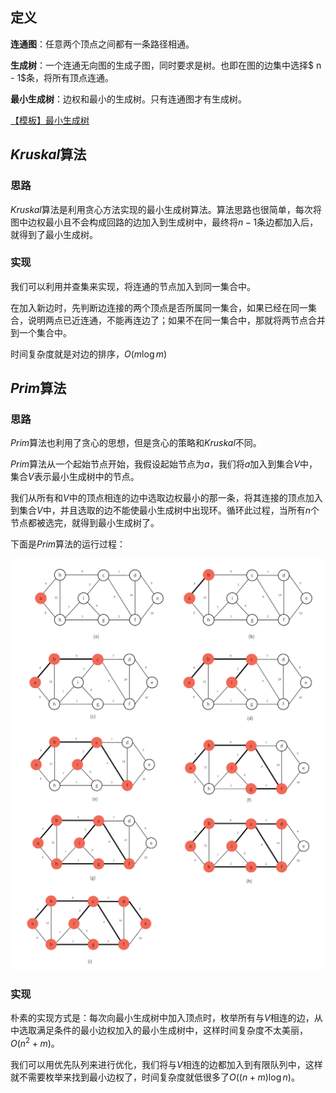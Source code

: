 
## 定义
**连通图**：任意两个顶点之间都有一条路径相通。

**生成树**：一个连通无向图的生成子图，同时要求是树。也即在图的边集中选择$ n - 1$条，将所有顶点连通。

**最小生成树**：边权和最小的生成树。只有连通图才有生成树。

[【模板】最小生成树](https://www.luogu.com.cn/problem/P3366)

## $Kruskal$算法

### 思路
$Kruskal$算法是利用贪心方法实现的最小生成树算法。算法思路也很简单，每次将图中边权最小且不会构成回路的边加入到生成树中，最终将$n-1$条边都加入后，就得到了最小生成树。
### 实现

我们可以利用并查集来实现，将连通的节点加入到同一集合中。

在加入新边时，先判断边连接的两个顶点是否所属同一集合，如果已经在同一集合，说明两点已近连通，不能再连边了；如果不在同一集合中，那就将两节点合并 到一个集合中。

时间复杂度就是对边的排序，$O(m\log m)$


## $Prim$算法
### 思路

$Prim$算法也利用了贪心的思想，但是贪心的策略和$Kruskal$不同。

$Prim$算法从一个起始节点开始，我假设起始节点为$a$，我们将$a$加入到集合$V$中，集合$V$表示最小生成树中的节点。

我们从所有和$V$中的顶点相连的边中选取边权最小的那一条，将其连接的顶点加入到集合$V$中，并且选取的边不能使最小生成树中出现环。循环此过程，当所有$n$个节点都被选完，就得到最小生成树了。

下面是$Prim$算法的运行过程：

<div align="center"><img src="img/01.png"width="850"></div>

<div align="center"><img src="img/02.png"width="850"></div>

### 实现
朴素的实现方式是：每次向最小生成树中加入顶点时，枚举所有与$V$相连的边，从中选取满足条件的最小边权加入的最小生成树中，这样时间复杂度不太美丽，$O(n^2+m)$。

我们可以用优先队列来进行优化，我们将与$V$相连的边都加入到有限队列中，这样就不需要枚举来找到最小边权了，时间复杂度就低很多了$O((n+m)\log n)$。


